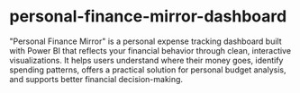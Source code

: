 # personal-finance-mirror-dashboard
"Personal Finance Mirror" is a personal expense tracking dashboard built with Power BI that reflects your financial behavior through clean, interactive visualizations. It helps users understand where their money goes, identify spending patterns, offers a practical solution for personal budget analysis, and supports better financial decision-making.
